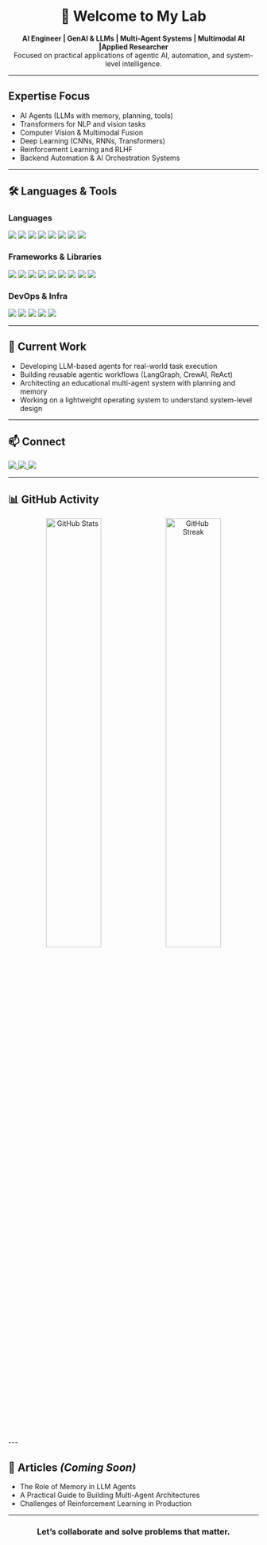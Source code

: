 <h1 align="center">
  👋 Welcome to My Lab
</h1>

<p align="center">
  <b>AI Engineer | GenAI & LLMs | Multi-Agent Systems | Multimodal AI |Applied Researcher</b><br>
  Focused on practical applications of agentic AI, automation, and system-level intelligence.
</p>

---

## Expertise Focus

- AI Agents (LLMs with memory, planning, tools)
- Transformers for NLP and vision tasks
- Computer Vision & Multimodal Fusion
- Deep Learning (CNNs, RNNs, Transformers)
- Reinforcement Learning and RLHF
- Backend Automation & AI Orchestration Systems

---

## 🛠️ Languages & Tools

### Languages
<p>
  <img src="https://img.shields.io/badge/C-00599C?style=for-the-badge&logo=c&logoColor=white"/>
  <img src="https://img.shields.io/badge/C++-004482?style=for-the-badge&logo=cplusplus&logoColor=white"/>
  <img src="https://img.shields.io/badge/Python-3776AB?style=for-the-badge&logo=python&logoColor=white"/>
  <img src="https://img.shields.io/badge/JavaScript-F7DF1E?style=for-the-badge&logo=javascript&logoColor=black"/>
  <img src="https://img.shields.io/badge/React-20232A?style=for-the-badge&logo=react&logoColor=61DAFB"/>
  <img src="https://img.shields.io/badge/SQL-4479A1?style=for-the-badge&logo=postgresql&logoColor=white"/>
  <img src="https://img.shields.io/badge/MongoDB-47A248?style=for-the-badge&logo=mongodb&logoColor=white"/>
  <img src="https://img.shields.io/badge/Bash-4EAA25?style=for-the-badge&logo=gnu-bash&logoColor=white"/>
</p>

### Frameworks & Libraries
<p>
  <img src="https://img.shields.io/badge/PyTorch-EE4C2C?style=for-the-badge&logo=pytorch&logoColor=white"/>
  <img src="https://img.shields.io/badge/TensorFlow-FF6F00?style=for-the-badge&logo=tensorflow&logoColor=white"/>
  <img src="https://img.shields.io/badge/LangChain-000000?style=for-the-badge&logo=LangChain&logoColor=white"/>
  <img src="https://img.shields.io/badge/CrewAI-8E44AD?style=for-the-badge"/>
  <img src="https://img.shields.io/badge/LangGraph-7B68EE?style=for-the-badge"/>
  <img src="https://img.shields.io/badge/HuggingFace-FCC624?style=for-the-badge&logo=huggingface&logoColor=black"/>
  <img src="https://img.shields.io/badge/OpenAI-412991?style=for-the-badge&logo=openai&logoColor=white"/>
  <img src="https://img.shields.io/badge/FastAPI-009688?style=for-the-badge&logo=fastapi&logoColor=white"/>
  <img src="https://img.shields.io/badge/Flask-000000?style=for-the-badge&logo=flask&logoColor=white"/>
</p>

### DevOps & Infra
<p>
  <img src="https://img.shields.io/badge/Linux-772953?style=for-the-badge&logo=linux&logoColor=white"/>
  <img src="https://img.shields.io/badge/Ubuntu-E95420?style=for-the-badge&logo=ubuntu&logoColor=white"/>
  <img src="https://img.shields.io/badge/Git-F05032?style=for-the-badge&logo=git&logoColor=white"/>
  <img src="https://img.shields.io/badge/GitHub_Actions-2088FF?style=for-the-badge&logo=github-actions&logoColor=white"/>
  <img src="https://img.shields.io/badge/Docker-2496ED?style=for-the-badge&logo=docker&logoColor=white"/>
</p>

---

## 🔭 Current Work

- Developing LLM-based agents for real-world task execution
- Building reusable agentic workflows (LangGraph, CrewAI, ReAct)
- Architecting an educational multi-agent system with planning and memory
- Working on a lightweight operating system to understand system-level design

---

## 📫 Connect

<p>
  <a href="https://www.linkedin.com/in/azlan-malik/" target="_blank">
    <img src="https://img.shields.io/badge/LinkedIn-0077B5?style=for-the-badge&logo=linkedin&logoColor=white"/>
  </a>
  <a href="mailto:azlanmalikai@gmail.com">
    <img src="https://img.shields.io/badge/Email-D14836?style=for-the-badge&logo=gmail&logoColor=white"/>
  </a>
  <a href="https://twitter.com/azlanmalik" target="_blank">
    <img src="https://img.shields.io/badge/Twitter/X-000000?style=for-the-badge&logo=twitter&logoColor=white"/>
  </a>
</p>

---
## 📊 GitHub Activity

<p align="center">
  <img src="https://github-readme-stats.vercel.app/api?username=malakazlan&show_icons=true&theme=tokyonight&hide_border=true&include_all_commits=true&count_private=true" width="47%" alt="GitHub Stats" />
  <img src="https://github-readme-streak-stats.herokuapp.com/?user=malakazlan&theme=tokyonight&hide_border=true" width="47%" alt="GitHub Streak" />
</p>
---

## 📄 Articles *(Coming Soon)*

- The Role of Memory in LLM Agents  
- A Practical Guide to Building Multi-Agent Architectures  
- Challenges of Reinforcement Learning in Production

---

<h3 align="center">Let’s collaborate and solve problems that matter.</h3>
